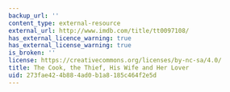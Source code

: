 ```yaml
---
backup_url: ''
content_type: external-resource
external_url: http://www.imdb.com/title/tt0097108/
has_external_licence_warning: true
has_external_license_warning: true
is_broken: ''
license: https://creativecommons.org/licenses/by-nc-sa/4.0/
title: The Cook, the Thief, His Wife and Her Lover
uid: 273fae42-4b88-4ad0-b1a8-185c464f2e5d
---
```

